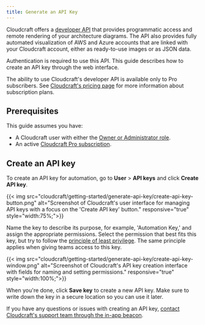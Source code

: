```yaml
---
title: Generate an API Key
---
```


Cloudcraft offers a [developer API][1] that provides programmatic access and remote rendering of your architecture diagrams. The API also provides fully automated visualization of AWS and Azure accounts that are linked with your Cloudcraft account, either as ready-to-use images or as JSON data.

Authentication is required to use this API. This guide describes how to create an API key through the web interface.

<div class="alert alert-info">The ability to use Cloudcraft's developer API is available only to Pro subscribers. See <a href="https://www.cloudcraft.co/pricing">Cloudcraft's pricing page</a> for more information about subscription plans.</div>

## Prerequisites

This guide assumes you have:

- A Cloudcraft user with either the [Owner or Administrator role][2].
- An active [Cloudcraft Pro subscription][3].

## Create an API key

To create an API key for automation, go to **User** > **API keys** and click **Create API key**.

{{< img src="cloudcraft/getting-started/generate-api-key/create-api-key-button.png" alt="Screenshot of Cloudcraft's user interface for managing API keys with a focus on the 'Create API key' button." responsive="true" style="width:75%;">}}

Name the key to describe its purpose, for example, 'Automation Key,' and assign the appropriate permissions. Select the permission that best fits this key, but try to follow the [principle of least privilege][4]. The same principle applies when giving teams access to this key.

{{< img src="cloudcraft/getting-started/generate-api-key/create-api-key-window.png" alt="Screenshot of Cloudcraft's API key creation interface with fields for naming and setting permissions." responsive="true" style="width:100%;">}}

When you're done, click **Save key** to create a new API key. Make sure to write down the key in a secure location so you can use it later.

If you have any questions or issues with creating an API key, [contact Cloudcraft's support team through the in-app beacon][5].

[1]: /ja/cloudcraft/api/
[2]: /ja/cloudcraft/account-management/roles-and-permissions/
[3]: https://www.cloudcraft.co/pricing
[4]: https://en.wikipedia.org/wiki/Principle_of_least_privilege
[5]: https://app.cloudcraft.co/support